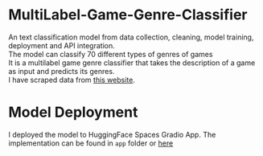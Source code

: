 # MultiLabel-Game-Genre-Classifier

An text classification model from data collection, cleaning, model training, deployment and API integration. <br/>
The model can classify 70 different types of genres of games <br/>
It is a multilabel game genre classifier that takes the description of a game as input and predicts its genres.<br/>
I have scraped data from [this website](https://boardgamegeek.com/browse/boardgame/page/1).


# Model Deployment
I deployed the model to HuggingFace Spaces Gradio App. The implementation can be found in `app` folder or [here](https://huggingface.co/spaces/minhaj-ripon/multilabel-game-genre-classifier)
